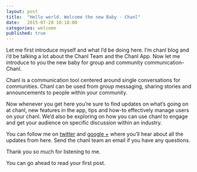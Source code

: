 ```yaml
---
layout: post
title:  "Hello world. Welcome the new Baby - Chanl"
date:   2015-07-20 10:18:00
categories: welcome
published: true
---
```


Let me first introduce myself and what I’d be doing here. I’m chanl blog and i’d be talking a lot about the Chanl Team and the Chanl App. Now let me introduce to you the new baby for group and community communication- Chanl. 

Chanl is a communication tool centered around single conversations for communities. Chanl can be used from group messaging, sharing stories and announcements to people within your community.

Now whenever you get here you’re sure to find updates on what’s going on at chanl, new features in the app, tips and how-to effectively manage users on your chanl. We’d also be exploring on how you can use chanl to engage and get your audience on specific discussion within an industry.

You can follow me on [twitter][twitter] and [google +][google_plus] where you’ll hear about all the updates from here. Send the chanl team an email if you have any questions.

Thank you so much for listening to me. 

You can go ahead to read your first post.

[twitter]: https://twitter.com/ChanlApp
[google_plus]:  https://plus.google.com/b/106493752619838930050

